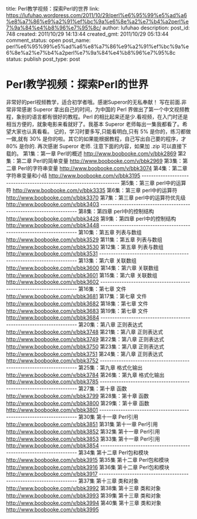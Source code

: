 title: Perl教学视频：探索Perl的世界
link: https://lufuhao.wordpress.com/2011/10/29/perl%e6%95%99%e5%ad%a6%e8%a7%86%e9%a2%91%ef%bc%9a%e6%8e%a2%e7%b4%a2perl%e7%9a%84%e4%b8%96%e7%95%8c/
author: lufuhao
description: 
post_id: 748
created: 2011/10/29 14:13:44
created_gmt: 2011/10/29 05:13:44
comment_status: open
post_name: perl%e6%95%99%e5%ad%a6%e8%a7%86%e9%a2%91%ef%bc%9a%e6%8e%a2%e7%b4%a2perl%e7%9a%84%e4%b8%96%e7%95%8c
status: publish
post_type: post

# Perl教学视频：探索Perl的世界

非常好的perl视频教学，适合初学者哦。感谢Superor的无私奉献！ 写在前面.非常非常感谢 Superor 拿出自己的时间，为中国的 Perl 界做出了第一个中文视频教程，象别的语言都有很好的教程。Perl 的相比起来还是少.看视频，在入门时还是相当方便的，就象电影来看就好了。我基本 Superor 老师每出一集我都看了。希望大家也认真看看。 记的，学习时要多写,只能看明白,只有 5% 是你的，练习都做一做,就有 30% 是你的啦。其它的如果能根据教程，自己写出自己要的程序，才 80% 是你的. 再次感谢 Superor 老师. 注意下面的内容，如果加 .zip 可以直接下载的。 第1集：第一章 Perl的概述 <http://www.boobooke.com/v/bbk2869> 第2集：第二章 Perl的简单变量 http://www.boobooke.com/v/bbk2969 第3集：第二章 Perl的字符串变量 http://www.boobooke.com/v/bbk3074 第4集：第二章 字符串变量和小结 http://www.boobooke.com/v/bbk3195 \-------------------------------------------------------------------- 第5集：第三章 perl中的运算符 http://www.boobooke.com/v/bbk3335 第6集：第三章 perl中的运算符 http://www.boobooke.com/v/bbk3370 第7集：第三章 perl中的运算符优先级 http://www.boobooke.com/v/bbk3403 \-------------------------------------------------------------------- 第8集：第四章 perl中的控制结构 http://www.boobooke.com/v/bbk3428 第9集：第四章 perl中的控制结构 http://www.boobooke.com/v/bbk3448 \-------------------------------------------------------------------- 第10集：第五章 列表与数组 http://www.boobooke.com/v/bbk3529 第11集：第五章 列表与数组 http://www.boobooke.com/v/bbk3530 第12集：第五章 列表与数组 http://www.boobooke.com/v/bbk3531 \-------------------------------------------------------------------- 第13集：第六章 关联数组 http://www.boobooke.com/v/bbk3600 第14集：第六章 关联数组 http://www.boobooke.com/v/bbk3601 第15集：第六章 关联数组 http://www.boobooke.com/v/bbk3602 \-------------------------------------------------------------------- 第16集：第七章 文件 http://www.boobooke.com/v/bbk3681 第17集：第七章 文件 http://www.boobooke.com/v/bbk3682 第18集：第七章 文件 http://www.boobooke.com/v/bbk3683 第19集：第七章 文件 http://www.boobooke.com/v/bbk3684 \-------------------------------------------------------------------- 第20集：第八章 正则表达式 http://www.boobooke.com/v/bbk3748 第21集：第八章 正则表达式 http://www.boobooke.com/v/bbk3749 第22集：第八章 正则表达式 http://www.boobooke.com/v/bbk3750 第23集：第八章 正则表达式 http://www.boobooke.com/v/bbk3751 第24集：第八章 正则表达式 http://www.boobooke.com/v/bbk3752 \-------------------------------------------------------------------- 第25集：第九章 格式化输出 http://www.boobooke.com/v/bbk3784 第26集：第九章 格式化输出 http://www.boobooke.com/v/bbk3785 \-------------------------------------------------------------------- 第27集：第十章 函数 http://www.boobooke.com/v/bbk3799 第28集：第十章 函数 http://www.boobooke.com/v/bbk3800 第29集：第十章 函数 http://www.boobooke.com/v/bbk3801 \-------------------------------------------------------------------- 第30集 第十一章 Perl引用 http://www.boobooke.com/v/bbk3851 第31集 第十一章 Perl引用 http://www.boobooke.com/v/bbk3852 第32集 第十一章 Perl引用 http://www.boobooke.com/v/bbk3853 第33集 第十一章 Perl引用 http://www.boobooke.com/v/bbk3854 \-------------------------------------------------------------------- 第34集 第十二章 Perl包和模块 http://www.boobooke.com/v/bbk3915 第35集 第十二章 Perl包和模块 http://www.boobooke.com/v/bbk3916 第36集 第十二章 Perl包和模块 http://www.boobooke.com/v/bbk3917 \-------------------------------------------------------------------- 第37集 第十三章 类和对象 http://www.boobooke.com/v/bbk3992 第38集 第十三章 类和对象 http://www.boobooke.com/v/bbk3993 第39集 第十三章 类和对象 http://www.boobooke.com/v/bbk3994 第40集 第十三章 类和对象 http://www.boobooke.com/v/bbk3995